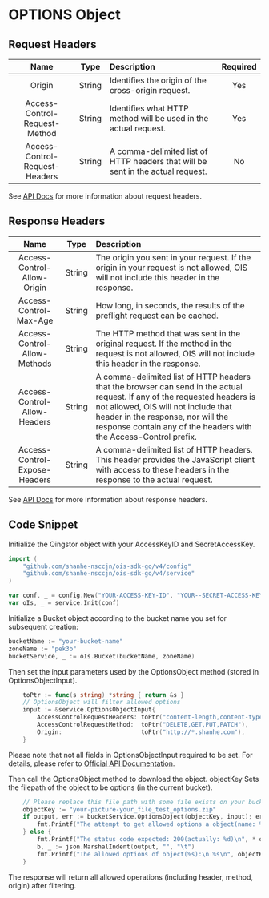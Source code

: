 # OPTIONS Object

## Request Headers

|              Name              |  Type  | Description                                                                     | Required |
| :----------------------------: | :----: | :------------------------------------------------------------------------------ | :------: |
|             Origin             | String | Identifies the origin of the cross-origin request.                              |   Yes    |
| Access-Control-Request-Method  | String | Identifies what HTTP method will be used in the actual request.                 |   Yes    |
| Access-Control-Request-Headers | String | A comma-delimited list of HTTP headers that will be sent in the actual request. |    No    |

See [API Docs](https://docsv3.shanhe.com/ois/api/object/options.html) for more information about request headers.

## Response Headers

|             Name              |  Type  | Description                                                                                                                                                                                                                                                                     |
| :---------------------------: | :----: | :------------------------------------------------------------------------------------------------------------------------------------------------------------------------------------------------------------------------------------------------------------------------------ |
|  Access-Control-Allow-Origin  | String | The origin you sent in your request. If the origin in your request is not allowed, OIS will not include this header in the response.                                                                                                                                       |
|    Access-Control-Max-Age     | String | How long, in seconds, the results of the preflight request can be cached.                                                                                                                                                                                                       |
| Access-Control-Allow-Methods  | String | The HTTP method that was sent in the original request. If the method in the request is not allowed, OIS will not include this header in the response.                                                                                                                      |
| Access-Control-Allow-Headers  | String | A comma-delimited list of HTTP headers that the browser can send in the actual request. If any of the requested headers is not allowed, OIS will not include that header in the response, nor will the response contain any of the headers with the Access-Control prefix. |
| Access-Control-Expose-Headers | String | A comma-delimited list of HTTP headers. This header provides the JavaScript client with access to these headers in the response to the actual request.                                                                                                                          |

See [API Docs](https://docsv3.shanhe.com/ois/api/object/options.html) for more information about response headers.

## Code Snippet

Initialize the Qingstor object with your AccessKeyID and SecretAccessKey.

```go
import (
	"github.com/shanhe-nsccjn/ois-sdk-go/v4/config"
	"github.com/shanhe-nsccjn/ois-sdk-go/v4/service"
)

var conf, _ = config.New("YOUR-ACCESS-KEY-ID", "YOUR--SECRET-ACCESS-KEY")
var oIs, _ = service.Init(conf)
```

Initialize a Bucket object according to the bucket name you set for subsequent creation:

```go
bucketName := "your-bucket-name"
zoneName := "pek3b"
bucketService, _ := oIs.Bucket(bucketName, zoneName)
```

Then set the input parameters used by the OptionsObject method (stored in OptionsObjectInput).

```go
	toPtr := func(s string) *string { return &s }
	// OptionsObject will filter allowed options
	input := &service.OptionsObjectInput{
		AccessControlRequestHeaders: toPtr("content-length,content-type"),
		AccessControlRequestMethod:  toPtr("DELETE,GET,PUT,PATCH"),
		Origin:                      toPtr("http://*.shanhe.com"),
	}
```

Please note that not all fields in OptionsObjectInput required to be set. For details, please refer to [Official API Documentation](https://docsv3.shanhe.com/ois/api/object/options).

Then call the OptionsObject method to download the object. objectKey Sets the filepath of the object to be options (in the current bucket).

```go
	// Please replace this file path with some file exists on your bucket.
	objectKey := "your-picture-your_file_test_options.zip"
	if output, err := bucketService.OptionsObject(objectKey, input); err != nil {
		fmt.Printf("The attempt to get allowed options a object(name: %s) failed with given error: %s\n", bucketName, err)
	} else {
		fmt.Printf("The status code expected: 200(actually: %d)\n", * output.StatusCode)
		b, _ := json.MarshalIndent(output, "", "\t")
		fmt.Printf("The allowed options of object(%s):\n %s\n", objectKey, string(b))
	}
```

The response will return all allowed operations (including header, method, origin) after filtering.